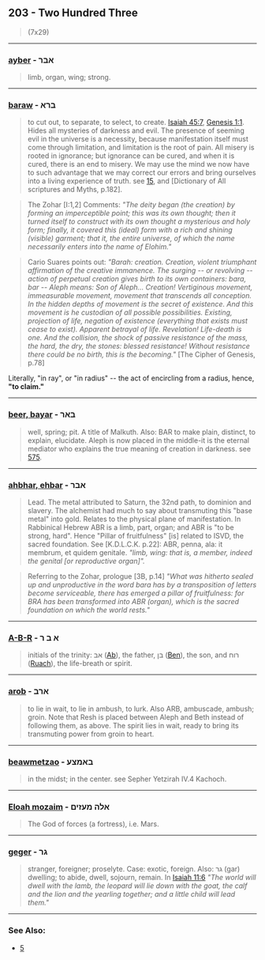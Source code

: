 ## 203 - Two Hundred Three
> (7x29)

---

### [ayber](/keys/ABR) - אבר
> limb, organ, wing; strong.

---

### [baraw](/keys/BRA) - ברא
> to cut out, to separate, to select, to create. [Isaiah 45:7](http://biblehub.com/isaiah/45-7.htm), [Genesis 1:1](http://biblehub.com/genesis/1-1.htm). Hides all mysteries of darkness and evil. The presence of seeming evil in the universe is a necessity, because manifestation itself must come through limitation, and limitation is the root of pain. All misery is rooted in ignorance; but ignorance can be cured, and when it is cured, there is an end to misery. We may use the mind we now have to such advantage that we may correct our errors and bring ourselves into a living experience of truth. see [15](15), and [Dictionary of All scriptures and Myths, p.182].

> The Zohar [I:1,2] Comments: *"The deity began (the creation) by forming an imperceptible point; this was its own thought; then it turned itself to construct with its own thought a mysterious and holy form; finally, it covered this (ideal) form with a rich and shining (visible) garment; that it, the entire universe, of which the name necessarily enters into the name of Elohim."*

> Cario Suares points out: *"Barah: creation. Creation, violent triumphant affirmation of the creative immanence. The surging -- or revolving -- action of perpetual creation gives birth to its own containers: bara, bar -- Aleph means: Son of Aleph... Creation! Vertiginous movement, immeasurable movement, movement that transcends all conception. In the hidden depths of movement is the secret of existence. And this movement is he custodian of all possible possibilities. Existing, projection of life, negation of existence (everything that exists must cease to exist). Apparent betrayal of life. Revelation! Life-death is one. And the collision, the shock of passive resistance of the mass, the hard, the dry, the stones: blessed resistance! Without resistance there could be no birth, this is the becoming."* [The Cipher of Genesis, p.78]

Literally, "in ray", or "in radius" -- the act of encircling from a radius, hence, **"to claim."**

---

### [beer, bayar](/keys/BAR) - באר
> well, spring; pit. A title of Malkuth. Also: BAR to make plain, distinct, to explain, elucidate. Aleph is now placed in the middle-it is the eternal mediator who explains the true meaning of creation in darkness. see [575](575).

---

### [ahbhar, ehbar](/keys/ABR) - אבר
> Lead. The metal attributed to Saturn, the 32nd path, to dominion and slavery. The alchemist had much to say about transmuting this "base metal" into gold. Relates to the physical plane of manifestation. In Rabbinical Hebrew ABR is a limb, part, organ; and ABR is "to be strong, hard". Hence "Pillar of fruitfulness" [is] related to ISVD, the sacred foundation. See [K.D.L.C.K. p.22]: ABR, penna, ala: it membrum, et quidem genitale. *"limb, wing: that is, a member, indeed the genital [or reproductive organ]".*

> Referring to the Zohar, prologue [3B, p.14] *"What was hitherto sealed up and unproductive in the word bara has by a transposition of letters become serviceable, there has emerged a pillar of fruitfulness: for BRA has been transformed into ABR (organ), which is the sacred foundation on which the world rests."*

---

### [A-B-R](/keys/A-B-R) - א ב ר
> initials of the trinity: אב ([Ab](/keys/AB)), the father, בן ([Ben](/keys/BN)), the son, and רוח ([Ruach](/keys/RVCh)), the life-breath or spirit.

---

### [arob](/keys/ARB) - ארב
> to lie in wait, to lie in ambush, to lurk. Also ARB, ambuscade, ambush; groin. Note that Resh is placed between Aleph and Beth instead of following them, as above. The spirit lies in wait, ready to bring its transmuting power from groin to heart.

---

### [beawmetzao](/keys/BAMTzO) - באמצע
> in the midst; in the center. see Sepher Yetzirah IV.4 Kachoch.

---

### [Eloah mozaim](/keys/ALH.MOZIM) - אלה מעזים
> The God of forces (a fortress), i.e. Mars.

---

### [geger](/keys/GR) - גר
> stranger, foreigner; proselyte. Case: exotic, foreign. Also: גר (gar) dwelling; to abide, dwell, sojourn, remain. In [Isaiah 11:6](http://biblehub.com/isaiah/11-6.htm) *"The world will dwell with the lamb, the leopard will lie down with the goat, the calf and the lion and the yearling together; and a little child will lead them."*

---

### See Also:

- [5](5)
